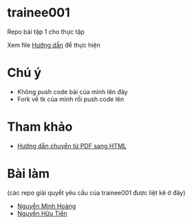 # trainee001
Repo bài tập 1 cho thực tập

Xem file [Hướng dẫn](https://github.com/colombo-trainee/trainee001/blob/master/requirements/hướng%20dẫn.md) để thực hiện

# Chú ý

+ Không push code bài của mình lên đây
+ Fork về tk của mình rồi push code lên

# Tham khảo

+ [Hướng dẫn chuyển từ PDF sang HTML](https://www.izwebz.com/search/?q=PSD+sang+HTML&cx=014821440840817908112%3Atm2aqsqxgka&cof=FORID%3A10&ie=UTF-8&filter=0&siteurl=)

# Bài làm
(các repo giải quyết yêu cầu của trainee001 được liệt kê ở đây)

+ [Nguyễn Minh Hoàng](https://github.com/colombo-trainee/hoangnm001)
+ [Nguyễn Hữu Tiến](https://github.com/colombo-trainee/tiennh001)
